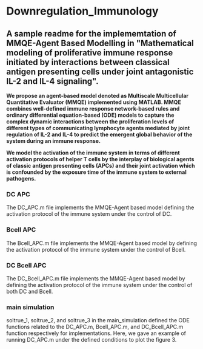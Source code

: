 # Downregulation_Immunology

## A sample readme for the implememtation of MMQE-Agent Based Modelling in "Mathematical modeling of proliferative immune response initiated by interactions between classical antigen presenting cells under joint antagonistic IL-2 and IL-4 signaling".


**We propose an agent-based model denoted as Multiscale Multicellular Quantitative Evaluator (MMQE) implemented using MATLAB.  MMQE combines well-defined  immune response network-based rules and ordinary differential equation-based (ODE) models to capture the complex  dynamic interactions between the proliferation levels of different types of communicating lymphocyte agents mediated by joint regulation of IL-2 and IL-4 to predict the emergent global behavior of the system during an immune response.** 

**We model the activation of the immune system in terms of different activation protocols of helper T cells by the interplay of biological agents of classic antigen presenting cells (APCs) and their joint activation which is confounded by the exposure time of the immune system to external pathogens.**

### DC APC
The DC_APC.m file implements the MMQE-Agent based model defining the activation protocol of the immune system under the control of DC. 

### Bcell APC
The Bcell_APC.m file implements the MMQE-Agent based model by defining the activation protocol of the immune system under the control of Bcell. 

### DC Bcell APC
The DC_Bcell_APC.m file implements the MMQE-Agent based model by defining the activation protocol of the immune system under the control of both DC and Bcell. 

### main simulation
soltrue_1, soltrue_2, and soltrue_3 in the main_simulation defined the ODE functions related to the DC_APC.m, Bcell_APC.m, and DC_Bcell_APC.m function respectively for implementations.
Here, we gave an example of running DC_APC.m under the defined conditions to plot the figure 3.

